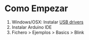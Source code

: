 # Como Empezar

1. Windows/OSX: Instalar [USB drivers](drivers/)
2. Instalar Arduino IDE
3. Fichero > Ejemplos > Basics > Blink

